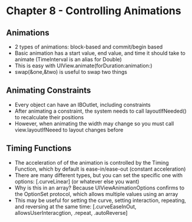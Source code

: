 # Chapter 8 - Controlling Animations

## Animations

* 2 types of animations: block-based and commit/begin based
* Basic animation has a start value, end value, and time it should take to animate (TimeInterval is an alias for Double)
* This is easy with UIView.animate(forDuration:animation:)
* swap(&one,&two) is useful to swap two things

## Animating Constraints

* Every object can have an IBOutlet, including constraints
* After animating a constraint, the system needs to call layoutIfNeeded() to recalculate their positions
* However, when animating the width may change so you must call view.layoutIfNeeed to layout changes before

## Timing Functions

* The acceleration of of the animation is controlled by the Timing Function, which by default is ease-in/ease-out (constant acceleration)
* There are many different types, but you can set the specific one with options: [.curveLinear] (or whatever else you want)
* Why is this in an array? Because UIViewAnimationOptions confirms to the OptionSet protocol, which allows multiple values using an array
* This may be useful for setting the curve, setting interaction, repeating, and reversing at the same time: [.curveEaseInOut, allowsUserInteracgtion, .repeat, .autoReverse]